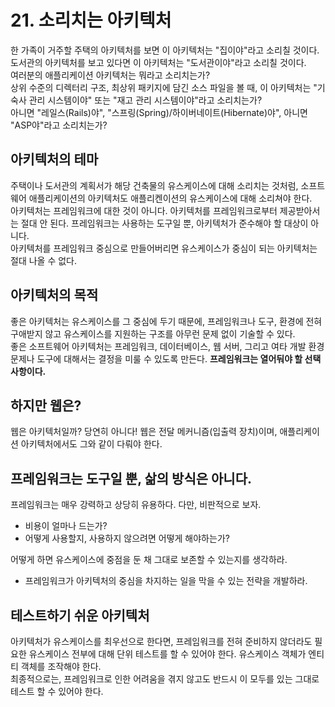 # 21. 소리치는 아키텍처
한 가족이 거주할 주택의 아키텍처를 보면 이 아키텍처는 "집이야"라고 소리칠 것이다.  
도서관의 아키텍처를 보고 있다면 이 아키텍처는 "도서관이야"라고 소리칠 것이다.  
여러분의 애플리케이션 아키텍처는 뭐라고 소리치는가?  
상위 수준의 디렉터리 구조, 최상위 패키지에 담긴 소스 파일을 볼 때, 이 아키텍처는 "기숙사 관리 시스템이야" 또는 "재고 관리 시스템이야"라고 소리치는가?  
아니면 "레일스(Rails)야", "스프링(Spring)/하이버네이트(Hibernate)야", 아니면 "ASP야"라고 소리치는가?  

## 아키텍처의 테마
주택이나 도서관의 계획서가 해당 건축물의 유스케이스에 대해 소리치는 것처럼, 소프트웨어 애플리케이션의 아키텍처도 애플리켄이션의 유스케이스에 대해 소리쳐야 한다.  
아키텍처는 프레임워크에 대한 것이 아니다. 아키텍처를 프레임워크로부터 제공받아서는 절대 안 된다. 프레임워크는 사용하는 도구일 뿐, 아키텍처가 준수해야 할 대상이 아니다.   
아키텍처를 프레임워크 중심으로 만들어버리면 유스케이스가 중심이 되는 아키텍처는 절대 나올 수 없다. 

## 아키텍처의 목적
좋은 아키텍처는 유스케이스를 그 중심에 두기 때문에, 프레임워크나 도구, 환경에 전혀 구애받지 않고 유스케이스를 지원하는 구조를 아무런 문제 없이 기술할 수 있다.  
좋은 소프트웨어 아키텍처는 프레임워크, 데이터베이스, 웹 서버, 그리고 여타 개발 환경 문제나 도구에 대해서는 결정을 미룰 수 있도록 만든다. **프레임워크는 열어둬야 할 선택 사항이다.**  

## 하지만 웹은?
웹은 아키텍처일까? 당연히 아니다! 웹은 전달 메커니즘(입출력 장치)이며, 애플리케이션 아키텍처에서도 그와 같이 다뤄야 한다.  

## 프레임워크는 도구일 뿐, 삶의 방식은 아니다. 
프레임워크는 매우 강력하고 상당히 유용하다. 다만, 비판적으로 보자.
 - 비용이 얼마나 드는가?
 - 어떻게 사용할지, 사용하지 않으려면 어떻게 해야하는가?

어떻게 하면 유스케이스에 중점을 둔 채 그대로 보존할 수 있는지를 생각하라.
 - 프레임워크가 아키텍처의 중심을 차지하는 일을 막을 수 있는 전략을 개발하라.

## 테스트하기 쉬운 아키텍처
아키텍처가 유스케이스를 최우선으로 한다면, 프레임워크를 전혀 준비하지 않더라도 필요한 유스케이스 전부에 대해 단위 테스트를 할 수 있어야 한다. 유스케이스 객체가 엔티티 객체를 조작해야 한다.  
최종적으로는, 프레임워크로 인한 어려움을 겪지 않고도 반드시 이 모두를 있는 그대로 테스트 할 수 있어야 한다. 

